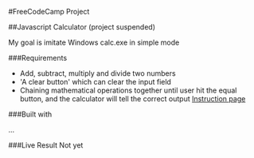 #FreeCodeCamp Project

##Javascript Calculator (project suspended)

My goal is imitate Windows calc.exe in simple mode

###Requirements
- Add, subtract, multiply and divide two numbers
- 'A clear button' which can clear the input field
- Chaining mathematical operations together until user hit the equal button, and the calculator will tell the correct output
[Instruction page](https://www.freecodecamp.com/challenges/build-a-tribute-page)

###Built with

...

###Live Result
Not yet